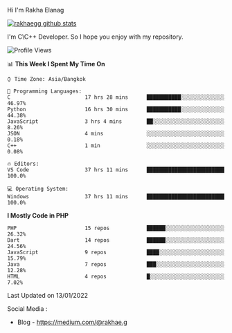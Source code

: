 Hi I'm Rakha Elanag


[![rakhaegg github stats](https://github-readme-stats.vercel.app/api?username=rakhaegg)](https://github.com/rakhaegg/rakhaegg)

I'm C\C++ Developer. So I hope you enjoy with my repository. 



<!--START_SECTION:waka-->
![Profile Views](http://img.shields.io/badge/Profile%20Views-29-blue)

📊 **This Week I Spent My Time On** 

```text
⌚︎ Time Zone: Asia/Bangkok

💬 Programming Languages: 
C                        17 hrs 28 mins      ███████████░░░░░░░░░░░░░░   46.97% 
Python                   16 hrs 30 mins      ███████████░░░░░░░░░░░░░░   44.38% 
JavaScript               3 hrs 4 mins        ██░░░░░░░░░░░░░░░░░░░░░░░   8.26% 
JSON                     4 mins              ░░░░░░░░░░░░░░░░░░░░░░░░░   0.18% 
C++                      1 min               ░░░░░░░░░░░░░░░░░░░░░░░░░   0.08%

🔥 Editors: 
VS Code                  37 hrs 11 mins      █████████████████████████   100.0%

💻 Operating System: 
Windows                  37 hrs 11 mins      █████████████████████████   100.0%

```

**I Mostly Code in PHP** 

```text
PHP                      15 repos            ██████░░░░░░░░░░░░░░░░░░░   26.32% 
Dart                     14 repos            ██████░░░░░░░░░░░░░░░░░░░   24.56% 
JavaScript               9 repos             ████░░░░░░░░░░░░░░░░░░░░░   15.79% 
Java                     7 repos             ███░░░░░░░░░░░░░░░░░░░░░░   12.28% 
HTML                     4 repos             █░░░░░░░░░░░░░░░░░░░░░░░░   7.02%

```



 Last Updated on 13/01/2022
<!--END_SECTION:waka-->

Social Media : 
- Blog - https://medium.com/@rakhae.g
